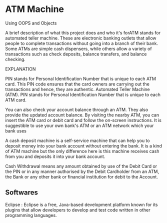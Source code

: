 
# ATM Machine

Using OOPS and Objects

A brief description of what this project does and who it's forATM stands for automated teller machine. These are electronic banking outlets that allow people to complete transactions without going into a branch of their bank. Some ATMs are simple cash dispensers, while others allow a variety of transactions such as check deposits, balance transfers, and balance checking.

EXPLANATION

PIN stands for Personal Identification Number that is unique to each ATM card. This PIN code ensures that the card owners are carrying out the transactions and hence, they are authentic. Automated Teller Machine (ATM). PIN stands for Personal Identification Number that is unique to each ATM card.



You can also check your account balance through an ATM. They also provide the updated account balance. By visiting the nearby ATM, you can insert the ATM card or debit card and follow the on-screen instructions. It is suggestible to use your own bank's ATM or an ATM network which your bank uses



A cash deposit machine is a self-service machine that can help you to deposit money into your bank account without entering the bank. It is a kind of ATM machine but the only difference here is this machine receives cash from you and deposits it into your bank account.


Cash Withdrawal means any amount obtained by use of the Debit Card or the PIN or in any manner authorised by the Debit Cardholder from an ATM, the Bank or any other bank or financial institution for debit to the Account.



## Softwares

Eclipse : Eclipse is a free, Java-based development platform known for its plugins that allow developers to develop and test code written in other programming languages.